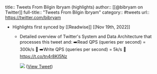 title:: Tweets From Bilgin Ibryam (highlights)
author:: [[@bibryam on Twitter]]
full-title:: "Tweets From Bilgin Ibryam"
category:: #tweets
url:: https://twitter.com/bibryam

- Highlights first synced by [[Readwise]] [[Nov 19th, 2022]]
	- Detailed overview of Twitter's System and Data Architecture that processes this tweet and:
	  ➡️Read QPS (queries per second) = 300k/s 🤯
	  ➡️Write QPS (queries per second) = 5k/s 🤯
	  https://t.co/tn4r8KI5Nz 
	  
	  ![](https://pbs.twimg.com/media/FSEH9gVXMAAD_i2.jpg) ([View Tweet](https://twitter.com/bibryam/status/1522506939909001216))